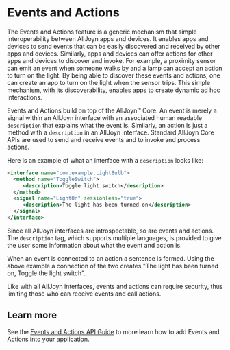 # Events and Actions

The Events and Actions feature is a generic mechanism that
simple interoperability between AllJoyn apps and devices. It
enables apps and devices to send events that can be easily
discovered and received by other apps and devices. Similarly,
apps and devices can offer actions for other apps and devices
to discover and invoke. For example, a proximity sensor can emit
an event when someone walks by and a lamp can accept an action
to turn on the light. By being able to discover these events
and actions, one can create an app to turn on the light when
the sensor trips. This simple mechanism, with its discoverability,
enables apps to create dynamic ad hoc interactions.

Events and Actions build on top of the AllJoyn&trade; Core.
An event is merely a signal within an AllJoyn interface with
an associated human readable `description` that explains what
the event is. Similarly, an action is just a method with a
`description` in an AllJoyn interface. Standard AllJoyn Core
APIs are used to send and receive events and to invoke and
process actions.

Here is an example of what an interface with a `description`
looks like:

```xml
<interface name="com.example.LightBulb">
  <method name="ToggleSwitch">
     <description>Toggle light switch</description>
  </method>
  <signal name="LightOn" sessionless="true">
     <description>The light has been turned on</description>
  </signal>
</interface>
```

Since all AllJoyn interfaces are introspectable, so are events
and actions. The `description` tag, which supports multiple
languages, is provided to give the user some information about
what the event and action is.

When an event is connected to an action a sentence is formed.
Using the above example a connection of the two creates "The light
has been turned on, Toggle the light switch".

Like with all AllJoyn interfaces, events and actions can require
security, thus limiting those who can receive events and call
actions.

## Learn more

See the [Events and Actions API Guide][events-actions] to more
learn how to add Events and Actions into your application.

[events-actions]: /develop/api-guide/events-and-actions
